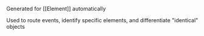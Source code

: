 Generated for [[Element]] automatically

Used to route events, identify specific elements, and differentiate "identical" objects
